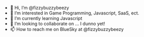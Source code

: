 - 👋 Hi, I’m @fizzybuzzybeezy
- 👀 I’m interested in Game Programming, Javascript, SaaS, ect.
- 🌱 I’m currently learning Javascript
- 💞️ I’m looking to collaborate on ... I dunno yet!
- 📫 How to reach me on BlueSky at @fizzybuzzybeezy

<!---
fizzybuzzybeezy/fizzybuzzybeezy is a ✨ special ✨ repository because its `README.md` (this file) appears on your GitHub profile.
You can click the Preview link to take a look at your changes.
--->

